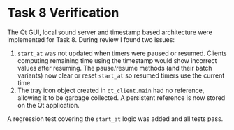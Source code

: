 # Task 8 Verification

The Qt GUI, local sound server and timestamp based architecture were implemented for Task 8. During review I found two issues:

1. `start_at` was not updated when timers were paused or resumed. Clients computing remaining time using the timestamp would show incorrect values after resuming. The pause/resume methods (and their batch variants) now clear or reset `start_at` so resumed timers use the current time.
2. The tray icon object created in `qt_client.main` had no reference, allowing it to be garbage collected. A persistent reference is now stored on the Qt application.

A regression test covering the `start_at` logic was added and all tests pass.
